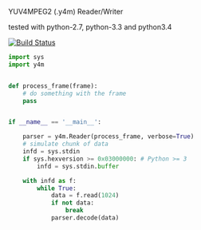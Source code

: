 YUV4MPEG2 (.y4m) Reader/Writer


tested with python-2.7, python-3.3 and python3.4

[![Build Status](https://travis-ci.org/ticapix/python-y4m.svg?branch=master)](https://travis-ci.org/ticapix/python-y4m)


```python
import sys
import y4m


def process_frame(frame):
    # do something with the frame
    pass


if __name__ == '__main__':

    parser = y4m.Reader(process_frame, verbose=True)
    # simulate chunk of data
    infd = sys.stdin
    if sys.hexversion >= 0x03000000: # Python >= 3
        infd = sys.stdin.buffer

    with infd as f:
        while True:
            data = f.read(1024)
            if not data:
                break
            parser.decode(data)
```
